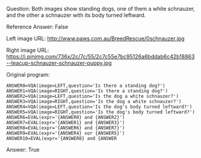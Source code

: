 Question: Both images show standing dogs, one of them a white schnauzer, and the other a schnauzer with its body turned leftward.

Reference Answer: False

Left image URL: http://www.paws.com.au/BreedRescue/0schnauzer.jpg

Right image URL: https://i.pinimg.com/736x/2c/7c/55/2c7c55e7bc95126a6bddab6c42b18863--teacup-schnauzer-schnauzer-puppy.jpg

Original program:

```
ANSWER0=VQA(image=LEFT,question='Is there a standing dog?')
ANSWER1=VQA(image=RIGHT,question='Is there a standing dog?')
ANSWER2=VQA(image=LEFT,question='Is the dog a white schnauzer?')
ANSWER3=VQA(image=RIGHT,question='Is the dog a white schnauzer?')
ANSWER4=VQA(image=LEFT,question='Is the dog's body turned leftward?')
ANSWER5=VQA(image=RIGHT,question='Is the dog's body turned leftward?')
ANSWER6=EVAL(expr='{ANSWER0} and {ANSWER2}')
ANSWER7=EVAL(expr='{ANSWER1} and {ANSWER3}')
ANSWER8=EVAL(expr='{ANSWER6} and {ANSWER7}')
ANSWER9=EVAL(expr='{ANSWER4} xor {ANSWER5}')
ANSWER10=EVAL(expr='{ANSWER8} and {ANSWER
```
Answer: True

